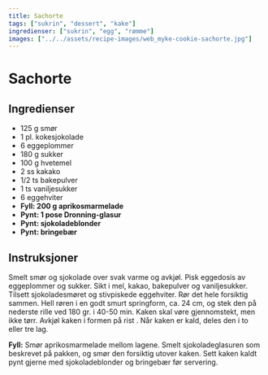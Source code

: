 ```yaml
---
title: Sachorte
tags: ["sukrin", "dessert", "kake"]
ingredienser: ["sukrin", "egg", "rømme"]
images: ["../../assets/recipe-images/web_myke-cookie-sachorte.jpg"]
---
```


# Sachorte

## Ingredienser

- 125 g smør
- 1 pl. kokesjokolade
- 6 eggeplommer
- 180 g sukker
- 100 g hvetemel
- 2 ss kakako
- 1/2 ts bakepulver
- 1 ts vaniljesukker
- 6 eggehviter
- **Fyll: 200 g aprikosmarmelade**
- **Pynt: 1 pose Dronning-glasur**
- **Pynt: sjokoladeblonder**
- **Pynt: bringebær**

## Instruksjoner

Smelt smør og sjokolade over svak varme og avkjøl. Pisk eggedosis av eggeplommer og sukker. Sikt i mel, kakao, bakepulver og vaniljesukker. Tilsett sjokoladesmøret og stivpiskede eggehviter. Rør det hele forsiktig sammen. Hell røren i en godt smurt springform, ca. 24 cm, og stek den på nederste rille ved 180 gr. i 40-50 min. Kaken skal vøre gjennomstekt, men ikke tørr. Avkjøl kaken i formen på rist . Når kaken er kald, deles den i to eller tre lag.

**Fyll:** Smør aprikosmarmelade mellom lagene. Smelt sjokoladeglasuren som beskrevet på pakken, og smør den forsiktig utover kaken. Sett kaken kaldt pynt gjerne med sjokoladeblonder og bringebær før servering.
